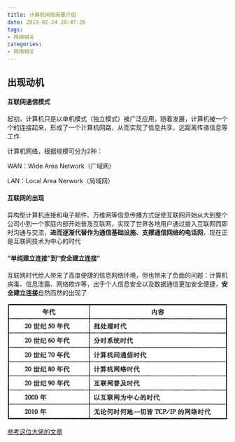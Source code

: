 ```yaml
---
title: 计算机网络简要介绍
date: 2019-02-24 20:47:26
tags:
- 网络相关
categories:
- 网络相关
---
```


## 出现动机

#### 互联网通信模式

起初，计算机只是以单机模式（独立模式）被广泛应用，随着发展，计算机被一个个的连接起来，形成了一个计算机网路，从而实现了信息共享，远距离传递信息等工作

计算机网络，根据规模可分为2种：

WAN：Wide Area Network（广域网）

LAN：Local Area Nerwork（局域网）

#### **互联网的出现**

异构型计算机连接和电子邮件、万维网等信息传播方式促使互联网开始从大到整个公司小到一个家庭内部开始普及互联网，实现了世界各地用户通过接入互联网而即时沟通与交流，**进而逐渐代替作为通信基础设施、支撑通信网络的电话网**，现在正是互联网技术为中心的时代

#### **“单纯建立连接”到“安全建立连接”**

互联网时代给人带来了高度便捷的信息网络环境，但也带来了负面的问题：计算机病毒、信息泄露、网络欺诈等，出于个人信息安全以及数据通信更加安全便捷，**安全建立连接**自然而然的出现了



![](计算机网络简要介绍\a.png)

[参考这位大佬的文章](https://www.cnblogs.com/imyalost/p/6086808.html)